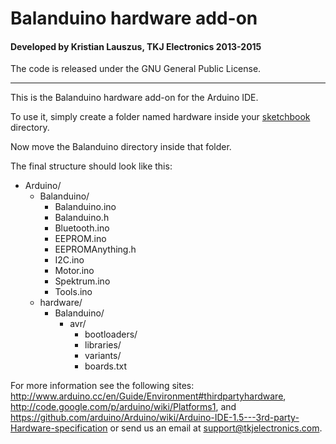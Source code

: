 # Balanduino hardware add-on
#### Developed by Kristian Lauszus, TKJ Electronics 2013-2015

The code is released under the GNU General Public License.
_________

This is the Balanduino hardware add-on for the Arduino IDE.

To use it, simply create a folder named hardware inside your [sketchbook](http://arduino.cc/en/Guide/Environment#sketchbook) directory.

Now move the Balanduino directory inside that folder.

The final structure should look like this:

* Arduino/
    * Balanduino/
        * Balanduino.ino
        * Balanduino.h
        * Bluetooth.ino
        * EEPROM.ino
        * EEPROMAnything.h
        * I2C.ino
        * Motor.ino
        * Spektrum.ino
        * Tools.ino
    * hardware/
        * Balanduino/
            * avr/
                * bootloaders/
                * libraries/
                * variants/
                * boards.txt

For more information see the following sites: <http://www.arduino.cc/en/Guide/Environment#thirdpartyhardware>, <http://code.google.com/p/arduino/wiki/Platforms1>, and <https://github.com/arduino/Arduino/wiki/Arduino-IDE-1.5---3rd-party-Hardware-specification> or send us an email at <support@tkjelectronics.com>.